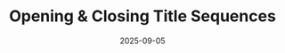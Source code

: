 ---
title: "Opening & Closing Title Sequences"
date: 2025-09-05
description: "Collab with Simon Dempsey"
video_url: "https://vimeo.com/14483871?share=copy#t=0"
video_type: "vimeo"
featured: false
order: 5
---